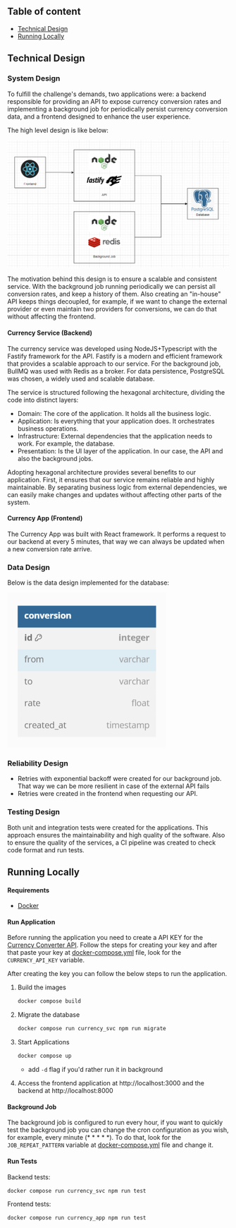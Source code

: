 ## Table of content

- [Technical Design](#technical-design)
- [Running Locally](#running-locally)

## Technical Design

### System Design

To fulfill the challenge's demands, two applications were: a backend responsible for providing an API to expose currency conversion rates and implementing a background job for periodically persist currency conversion data, and a frontend designed to enhance the user experience.

The high level design is like below:

![](./system_design.png)

The motivation behind this design is to ensure a scalable and consistent service. With the background job running periodically we can persist all conversion rates, and keep a history of them. Also creating an "in-house" API keeps things decoupled, for example, if we want to change the external provider or even maintain two providers for conversions, we can do that without affecting the frontend.

#### Currency Service (Backend)

The currency service was developed using NodeJS+Typescript with the Fastify framework for the API. Fastify is a modern and efficient framework that provides a scalable approach to our service. For the background job, BullMQ was used with Redis as a broker. For data persistence, PostgreSQL was chosen, a widely used and scalable database.

The service is structured following the hexagonal architecture, dividing the code into distinct layers:

- Domain: The core of the application. It holds all the business logic.
- Application: Is everything that your application does. It orchestrates business operations.
- Infrastructure: External dependencies that the application needs to work. For example, the database.
- Presentation: Is the UI layer of the application. In our case, the API and also the background jobs.

Adopting hexagonal architecture provides several benefits to our application. First, it ensures that our service remains reliable and highly maintainable. By separating business logic from external dependencies, we can easily make changes and updates without affecting other parts of the system.

#### Currency App (Frontend)

The Currency App was built with React framework. It performs a request to our backend at every 5 minutes, that way we can always be updated when a new conversion rate arrive.

### Data Design

Below is the data design implemented for the database:

![](./db_design.png)

### Reliability Design

- Retries with exponential backoff were created for our background job. That way we can be more resilient in case of the external API fails
- Retries were created in the frontend when requesting our API.

### Testing Design

Both unit and integration tests were created for the applications. This approach ensures the maintainability and high quality of the software.
Also to ensure the quality of the services, a CI pipeline was created to check code format and run tests.

## Running Locally

#### Requirements

- [Docker](https://www.docker.com/)

#### Run Application

Before running the application you need to create a API KEY for the [Currency Converter API](https://rapidapi.com/natkapral/api/currency-converter5). Follow the steps for creating your key and after that paste your key at [docker-compose.yml](./docker-compose.yml) file, look for the `CURRENCY_API_KEY` variable.

After creating the key you can follow the below steps to run the application.

1. Build the images

   ```sh
   docker compose build
   ```

2. Migrate the database

   ```sh
   docker compose run currency_svc npm run migrate
   ```

3. Start Applications

   ```sh
   docker compose up
   ```

   - add `-d` flag if you'd rather run it in background

4. Access the frontend application at http://localhost:3000 and the backend at http://localhost:8000

#### Background Job

The background job is configured to run every hour, if you want to quickly test the background job you can change the cron configuration as you wish, for example, every minute (\* \* \* \* \*). To do that, look for the `JOB_REPEAT_PATTERN` variable at [docker-compose.yml](./docker-compose.yml) file and change it.

#### Run Tests

Backend tests:

```sh
docker compose run currency_svc npm run test
```

Frontend tests:

```sh
docker compose run currency_app npm run test
```

